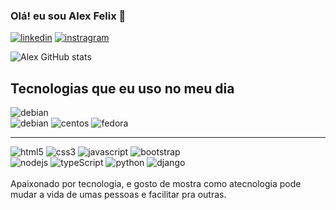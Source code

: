 ### Olá! eu sou Alex Felix 👋

[![linkedin](https://img.shields.io/badge/LinkedIn-0077B5?style=for-the-badge&logo=linkedin&logoColor=white
)](https://www.linkedin.com/in/alex-felix-b89345207/)
[![instragram](https://img.shields.io/badge/Instagram-E4405F?style=for-the-badge&logo=instagram&logoColor=white
)](https://www.instagram.com/lexx3021/)

![Alex GitHub stats](https://github-readme-stats.vercel.app/api?username=afsilva3021&show_icons=true&theme=gruvbox)

<div>
<h2>Tecnologias que eu uso no meu dia</h2> 
</div>
<div style="display: inline_block">
    <img align="" border-radius alt="debian" src="https://img.shields.io/badge/Linux-FCC624?style=for-the-badge&logo=linux&logoColor=black"/><br/>
    <img align="" alt="debian" src="https://img.shields.io/badge/Debian-A81D33?style=for-the-badge&logo=debian&logoColor=white"/>
    <img align="" alt="centos" src="https://img.shields.io/badge/Cent%20OS-262577?style=for-the-badge&logo=CentOS&logoColor=white"/>
    <img align="" alt="fedora" src="https://img.shields.io/badge/Fedora-294172?style=for-the-badge&logo=fedora&logoColor=white"/><br/><hr/>
    <img align="" alt="html5" src="https://img.shields.io/badge/HTML5-E34F26?style=for-the-badge&logo=html5&logoColor=white"/>
    <img align="" alt="css3" src="https://img.shields.io/badge/CSS3-1572B6?style=for-the-badge&logo=css3&logoColor=white"/>
    <img align="" alt="javascript" src="https://img.shields.io/badge/JavaScript-323330?style=for-the-badge&logo=javascript&logoColor=F7DF1E"/>
    <img align="" alt="bootstrap" src="https://img.shields.io/badge/Bootstrap-563D7C?style=for-the-badge&logo=bootstrap&logoColor=white"/><br/>
    <img align="" alt="nodejs" src="https://img.shields.io/badge/Node.js-43853D?style=for-the-badge&logo=node.js&logoColor=white"/>
    <img align="" alt="typeScript" src="https://img.shields.io/badge/TypeScript-007ACC?style=for-the-badge&logo=typescript&logoColor=white"/>
    <img align="" alt="python" src="https://img.shields.io/badge/Python-14354C?style=for-the-badge&logo=python&logoColor=white"/>
    <img align="" alt="django" src="https://img.shields.io/badge/Django-092E20?style=for-the-badge&logo=django&logoColor=white"/>
</div><br/>
Apaixonado por tecnologia, e gosto de mostra como atecnologia pode mudar a vida de umas pessoas e facilitar pra outras.
